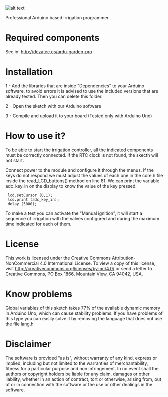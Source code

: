 ![alt text](http://dezatec.es/wp-content/uploads/2018/12/ardu-garden.png)

Professional Arduino based irrigation programmer

# Required components

See in: http://dezatec.es/ardu-garden-pro

# Installation

1 - Add the libraries that are inside "Dependencies" to your Arduino software, to avoid errors it is advised to use the included versions that are already tested. Then you can delete this folder.

2 - Open the sketch with our Arduino software

3 - Compile and upload it to your board (Tested only with Arduino Uno)

# How to use it?

To be able to start the irrigation controller, all the indicated components must be correctly connected. If the RTC clock is not found, the skecth will not start.

Connect power to the module and configure it through the menus. If the keys do not respond we must adjust the values of each one in the core.h file inside the read_LCD_buttons() method on line 81. We can print the variable adc_key_in on the display to know the value of the key pressed:

     lcd.setCursor (0,1);
     lcd.print (adc_key_in);
     delay (5000);

To make a test you can activate the "Manual ignition", it will start a sequence of irrigation with the valves configured and during the maximum time indicated for each of them.

# License

This work is licensed under the Creative Commons Attribution-NonCommercial 4.0 International License. To view a copy of this license, visit http://creativecommons.org/licenses/by-nc/4.0/ or send a letter to Creative Commons, PO Box 1866, Mountain View, CA 94042, USA.

# Know problems

Global variables of this sketch takes 77% of the available dynamic memory in Arduino Uno, which can cause stability problems. If you have problems of this type you can easily solve it by removing the language that does not use the file lang.h

# Disclaimer

The software is provided "as is", without warranty of any kind, express or implied, including but not limited to the warranties of merchantability, fitness for a particular purpose and non infringement. In no event shall the authors or copyright holders be liable for any claim, damages or other liability, whether in an action of contract, tort or otherwise, arising from, out of or in connection with the software or the use or other dealings in the software.

